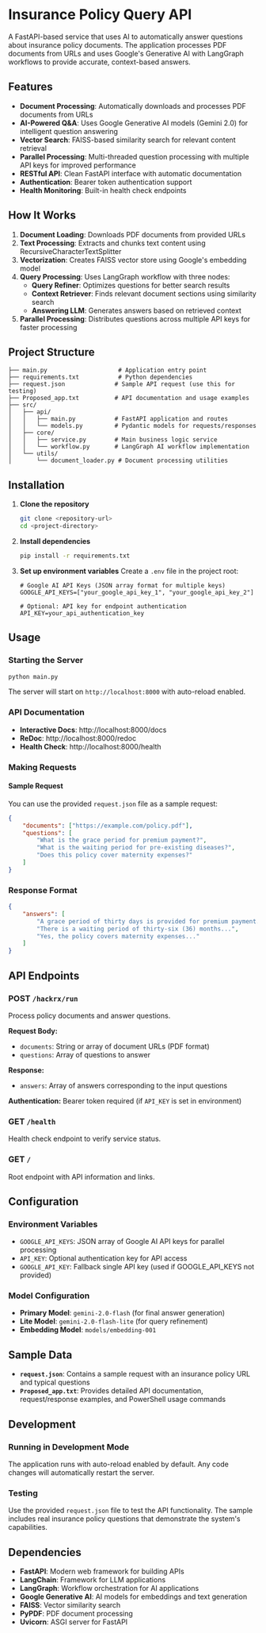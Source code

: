# Insurance Policy Query API

A FastAPI-based service that uses AI to automatically answer questions about insurance policy documents. The application processes PDF documents from URLs and uses Google's Generative AI with LangGraph workflows to provide accurate, context-based answers.

## Features

- **Document Processing**: Automatically downloads and processes PDF documents from URLs
- **AI-Powered Q&A**: Uses Google Generative AI models (Gemini 2.0) for intelligent question answering
- **Vector Search**: FAISS-based similarity search for relevant content retrieval
- **Parallel Processing**: Multi-threaded question processing with multiple API keys for improved performance
- **RESTful API**: Clean FastAPI interface with automatic documentation
- **Authentication**: Bearer token authentication support
- **Health Monitoring**: Built-in health check endpoints

## How It Works

1. **Document Loading**: Downloads PDF documents from provided URLs
2. **Text Processing**: Extracts and chunks text content using RecursiveCharacterTextSplitter
3. **Vectorization**: Creates FAISS vector store using Google's embedding model
4. **Query Processing**: Uses LangGraph workflow with three nodes:
   - **Query Refiner**: Optimizes questions for better search results
   - **Context Retriever**: Finds relevant document sections using similarity search
   - **Answering LLM**: Generates answers based on retrieved context
5. **Parallel Processing**: Distributes questions across multiple API keys for faster processing

## Project Structure

```
├── main.py                    # Application entry point
├── requirements.txt           # Python dependencies
├── request.json              # Sample API request (use this for testing)
├── Proposed_app.txt          # API documentation and usage examples
├── src/
│   ├── api/
│   │   ├── main.py           # FastAPI application and routes
│   │   └── models.py         # Pydantic models for requests/responses
│   ├── core/
│   │   ├── service.py        # Main business logic service
│   │   └── workflow.py       # LangGraph AI workflow implementation
│   └── utils/
│       └── document_loader.py # Document processing utilities
```

## Installation

1. **Clone the repository**
   ```bash
   git clone <repository-url>
   cd <project-directory>
   ```

2. **Install dependencies**
   ```bash
   pip install -r requirements.txt
   ```

3. **Set up environment variables**
   Create a `.env` file in the project root:
   ```env
   # Google AI API Keys (JSON array format for multiple keys)
   GOOGLE_API_KEYS=["your_google_api_key_1", "your_google_api_key_2"]
   
   # Optional: API key for endpoint authentication
   API_KEY=your_api_authentication_key
   ```

## Usage

### Starting the Server

```bash
python main.py
```

The server will start on `http://localhost:8000` with auto-reload enabled.

### API Documentation

- **Interactive Docs**: http://localhost:8000/docs
- **ReDoc**: http://localhost:8000/redoc
- **Health Check**: http://localhost:8000/health

### Making Requests

#### Sample Request

You can use the provided `request.json` file as a sample request:

```json
{
    "documents": ["https://example.com/policy.pdf"],
    "questions": [
        "What is the grace period for premium payment?",
        "What is the waiting period for pre-existing diseases?",
        "Does this policy cover maternity expenses?"
    ]
}
```

### Response Format

```json
{
    "answers": [
        "A grace period of thirty days is provided for premium payment...",
        "There is a waiting period of thirty-six (36) months...",
        "Yes, the policy covers maternity expenses..."
    ]
}
```

## API Endpoints

### POST `/hackrx/run`

Process policy documents and answer questions.

**Request Body:**
- `documents`: String or array of document URLs (PDF format)
- `questions`: Array of questions to answer

**Response:**
- `answers`: Array of answers corresponding to the input questions

**Authentication:** Bearer token required (if `API_KEY` is set in environment)

### GET `/health`

Health check endpoint to verify service status.

### GET `/`

Root endpoint with API information and links.


## Configuration

### Environment Variables

- `GOOGLE_API_KEYS`: JSON array of Google AI API keys for parallel processing
- `API_KEY`: Optional authentication key for API access
- `GOOGLE_API_KEY`: Fallback single API key (used if GOOGLE_API_KEYS not provided)

### Model Configuration

- **Primary Model**: `gemini-2.0-flash` (for final answer generation)
- **Lite Model**: `gemini-2.0-flash-lite` (for query refinement)
- **Embedding Model**: `models/embedding-001`

## Sample Data

- **`request.json`**: Contains a sample request with an insurance policy URL and typical questions
- **`Proposed_app.txt`**: Provides detailed API documentation, request/response examples, and PowerShell usage commands

## Development

### Running in Development Mode

The application runs with auto-reload enabled by default. Any code changes will automatically restart the server.

### Testing

Use the provided `request.json` file to test the API functionality. The sample includes real insurance policy questions that demonstrate the system's capabilities.

## Dependencies

- **FastAPI**: Modern web framework for building APIs
- **LangChain**: Framework for LLM applications
- **LangGraph**: Workflow orchestration for AI applications
- **Google Generative AI**: AI models for embeddings and text generation
- **FAISS**: Vector similarity search
- **PyPDF**: PDF document processing
- **Uvicorn**: ASGI server for FastAPI
